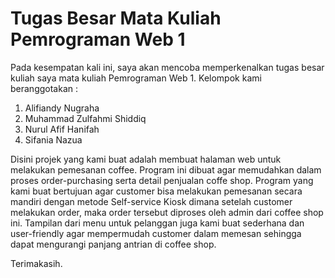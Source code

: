 # Tugas Besar Mata Kuliah Pemrograman Web 1
Pada kesempatan kali ini, saya akan mencoba memperkenalkan tugas besar kuliah saya mata kuliah Pemrograman Web 1.
Kelompok kami beranggotakan :
1. Alifiandy Nugraha
2. Muhammad Zulfahmi Shiddiq
3. Nurul Afif Hanifah
4. Sifania Nazua

Disini projek yang kami buat adalah membuat halaman web untuk melakukan pemesanan coffee. Program ini dibuat agar memudahkan dalam proses order-purchasing serta detail penjualan coffe shop. Program yang kami buat bertujuan agar customer bisa melakukan pemesanan secara mandiri dengan metode Self-service Kiosk dimana setelah customer melakukan order, maka order tersebut diproses oleh admin dari coffee shop ini. Tampilan dari menu untuk pelanggan juga kami buat sederhana dan user-friendly agar mempermudah customer dalam memesan sehingga dapat mengurangi panjang antrian di coffee shop.

Terimakasih.
